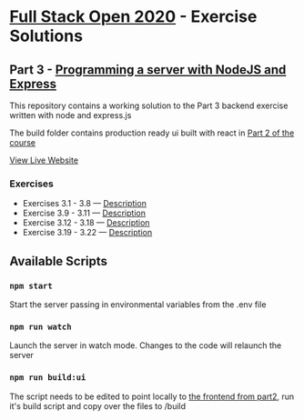 # [Full Stack Open 2020](https://fullstackopen.com/en/) - Exercise Solutions

## Part 3 - [Programming a server with NodeJS and Express](https://fullstackopen.com/en/part3)

This repository contains a working solution to the Part 3 backend exercise written with node and express.js

The build folder contains production ready ui built with react in [Part 2 of the course](https://github.com/jeremy-ebinum/full-stack-open-2020/tree/master/part2/phonebook)

[View Live Website](https://whispering-lowlands-47274.herokuapp.com/)

### Exercises

- Exercises 3.1 - 3.8 — [Description](https://fullstackopen.com/en/part3/node_js_and_express#exercises)
- Exercise 3.9 - 3.11 — [Description](https://fullstackopen.com/en/part3/deploying_app_to_internet#exercises)
- Exercise 3.12 - 3.18 — [Description](https://fullstackopen.com/en/part3/saving_data_to_mongo_db#exercises)
- Exercise 3.19 - 3.22 — [Description](https://fullstackopen.com/en/part3/validation_and_es_lint#exercises)

## Available Scripts

### `npm start`

Start the server passing in environmental variables from the .env file

### `npm run watch`

Launch the server in watch mode. Changes to the code will relaunch the server

### `npm run build:ui`

The script needs to be edited to point locally to [the frontend from part2](https://github.com/jeremy-ebinum/full-stack-open-2020/tree/master/part2/phonebook), run it's build script and copy over the files to /build
